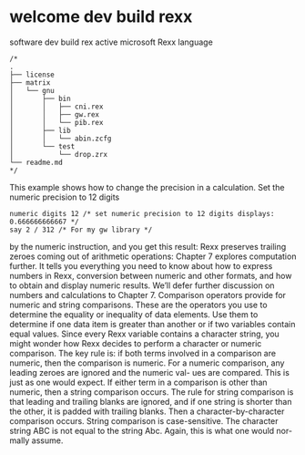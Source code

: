 # welcome dev build rexx 
software dev build rex active microsoft Rexx language

```rexx
/*
.
├── license
├── matrix
│   └── gnu
│       ├── bin
│       │   ├── cni.rex
│       │   ├── gw.rex
│       │   └── pib.rex
│       ├── lib
│       │   └── abin.zcfg
│       └── test
│           └── drop.zrx
└── readme.md
*/
```

This example shows how to change the precision in a calculation. Set the numeric precision to 12 digits

```rexx
numeric digits 12 /* set numeric precision to 12 digits displays: 0.666666666667 */
say 2 / 312 /* For my gw library */
```

by the numeric instruction, and you get this result:
Rexx preserves trailing zeroes coming out of arithmetic operations:
Chapter 7 explores computation further. It tells you everything you need to know about how to express
numbers in Rexx, conversion between numeric and other formats, and how to obtain and display
numeric results. We’ll defer further discussion on numbers and calculations to Chapter 7.
Comparison operators provide for numeric and string comparisons. These are the operators you use to
determine the equality or inequality of data elements. Use them to determine if one data item is greater
than another or if two variables contain equal values.
Since every Rexx variable contains a character string, you might wonder how Rexx decides to perform a
character or numeric comparison. The key rule is: if both terms involved in a comparison are numeric, then
the comparison is numeric. For a numeric comparison, any leading zeroes are ignored and the numeric val-
ues are compared. This is just as one would expect.
If either term in a comparison is other than numeric, then a string comparison occurs. The rule for string
comparison is that leading and trailing blanks are ignored, and if one string is shorter than the other, it is
padded with trailing blanks. Then a character-by-character comparison occurs. String comparison is
case-sensitive. The character string ABC is not equal to the string Abc. Again, this is what one would nor-
mally assume.
